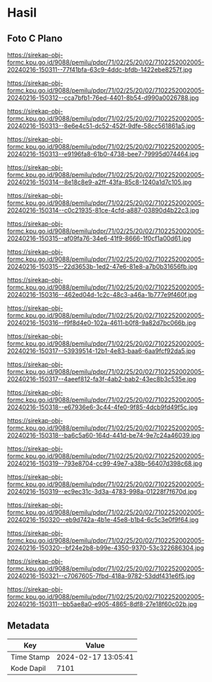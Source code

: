 # Hasil

## Foto C Plano

https://sirekap-obj-formc.kpu.go.id/9088/pemilu/pdpr/71/02/25/20/02/7102252002005-20240216-150311--77f41bfa-63c9-4ddc-bfdb-1422ebe8257f.jpg

https://sirekap-obj-formc.kpu.go.id/9088/pemilu/pdpr/71/02/25/20/02/7102252002005-20240216-150312--cca7bfb1-76ed-4401-8b54-d990a0026788.jpg

https://sirekap-obj-formc.kpu.go.id/9088/pemilu/pdpr/71/02/25/20/02/7102252002005-20240216-150313--8e6e4c51-dc52-452f-9dfe-58cc561861a5.jpg

https://sirekap-obj-formc.kpu.go.id/9088/pemilu/pdpr/71/02/25/20/02/7102252002005-20240216-150313--e9196fa8-61b0-4738-bee7-79995d074464.jpg

https://sirekap-obj-formc.kpu.go.id/9088/pemilu/pdpr/71/02/25/20/02/7102252002005-20240216-150314--8e18c8e9-a2ff-43fa-85c8-1240a1d7c105.jpg

https://sirekap-obj-formc.kpu.go.id/9088/pemilu/pdpr/71/02/25/20/02/7102252002005-20240216-150314--c0c21935-81ce-4cfd-a887-03890d4b22c3.jpg

https://sirekap-obj-formc.kpu.go.id/9088/pemilu/pdpr/71/02/25/20/02/7102252002005-20240216-150315--af09fa76-34e6-41f9-8666-1f0cf1a00d61.jpg

https://sirekap-obj-formc.kpu.go.id/9088/pemilu/pdpr/71/02/25/20/02/7102252002005-20240216-150315--22d3653b-1ed2-47e6-81e8-a7b0b31656fb.jpg

https://sirekap-obj-formc.kpu.go.id/9088/pemilu/pdpr/71/02/25/20/02/7102252002005-20240216-150316--462ed04d-1c2c-48c3-a46a-1b777e9f460f.jpg

https://sirekap-obj-formc.kpu.go.id/9088/pemilu/pdpr/71/02/25/20/02/7102252002005-20240216-150316--f9f8d4e0-102a-4611-b0f8-9a82d7bc066b.jpg

https://sirekap-obj-formc.kpu.go.id/9088/pemilu/pdpr/71/02/25/20/02/7102252002005-20240216-150317--53939514-12b1-4e83-baa6-6aa9fcf92da5.jpg

https://sirekap-obj-formc.kpu.go.id/9088/pemilu/pdpr/71/02/25/20/02/7102252002005-20240216-150317--4aeef812-fa3f-4ab2-bab2-43ec8b3c535e.jpg

https://sirekap-obj-formc.kpu.go.id/9088/pemilu/pdpr/71/02/25/20/02/7102252002005-20240216-150318--e67936e6-3c44-4fe0-9f85-4dcb9fd49f5c.jpg

https://sirekap-obj-formc.kpu.go.id/9088/pemilu/pdpr/71/02/25/20/02/7102252002005-20240216-150318--ba6c5a60-164d-441d-be74-9e7c24a46039.jpg

https://sirekap-obj-formc.kpu.go.id/9088/pemilu/pdpr/71/02/25/20/02/7102252002005-20240216-150319--793e8704-cc99-49e7-a38b-56407d398c68.jpg

https://sirekap-obj-formc.kpu.go.id/9088/pemilu/pdpr/71/02/25/20/02/7102252002005-20240216-150319--ec9ec31c-3d3a-4783-998a-01228f7f670d.jpg

https://sirekap-obj-formc.kpu.go.id/9088/pemilu/pdpr/71/02/25/20/02/7102252002005-20240216-150320--eb9d742a-4b1e-45e8-b1b4-6c5c3e0f9f64.jpg

https://sirekap-obj-formc.kpu.go.id/9088/pemilu/pdpr/71/02/25/20/02/7102252002005-20240216-150320--bf24e2b8-b99e-4350-9370-53c322686304.jpg

https://sirekap-obj-formc.kpu.go.id/9088/pemilu/pdpr/71/02/25/20/02/7102252002005-20240216-150321--c7067605-7fbd-418a-9782-53ddf431e6f5.jpg

https://sirekap-obj-formc.kpu.go.id/9088/pemilu/pdpr/71/02/25/20/02/7102252002005-20240216-150311--bb5ae8a0-e905-4865-8df8-27e18f60c02b.jpg


## Metadata

| Key        | Value               |
| ---------- | ------------------- |
| Time Stamp | 2024-02-17 13:05:41 |
| Kode Dapil | 7101                |



